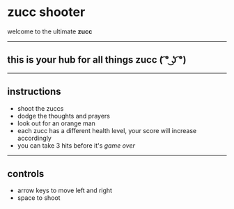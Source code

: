 # zucc shooter
welcome to the ultimate **__zucc__**

***

## this is your hub for all things **__zucc__** **( ͡° ͜ʖ ͡°)**

***

## instructions
- shoot the zuccs
- dodge the thoughts and prayers
- look out for an orange man 
- each zucc has a different health level, your score will increase accordingly
- you can take 3 hits before it's _game over_

***

## controls 
- arrow keys to move left and right
- space to shoot

